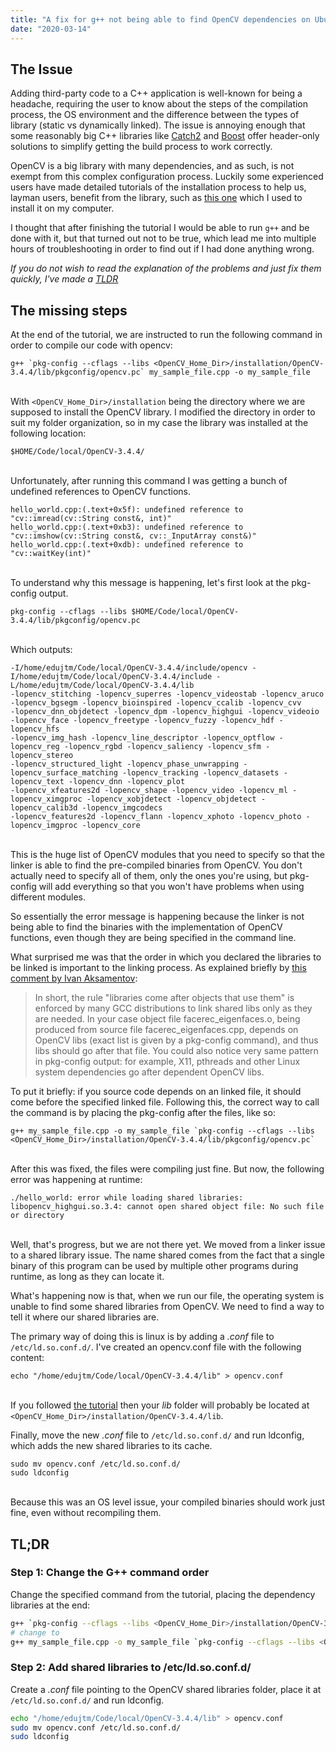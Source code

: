 ```yaml
---
title: "A fix for g++ not being able to find OpenCV dependencies on Ubuntu 18.04"
date: "2020-03-14"
---
```


## The Issue

Adding third-party code to a C++ application is well-known for being a headache, requiring the user to know about the steps of the
compilation process, the OS environment and the difference between the types of library (static vs dynamically linked). The issue is
annoying enough that some reasonably big C++ libraries like [Catch2](https://github.com/catchorg/Catch2) and [Boost](https://www.boost.org/) 
offer header-only solutions to simplify getting the build process to work correctly.

OpenCV is a big library with many dependencies, and as such, is not exempt from this complex configuration process. Luckily some experienced
 users have made detailed tutorials of the installation process to help us, layman users, benefit from the library, such as [this one](https://www.learnopencv.com/install-opencv-3-4-4-on-ubuntu-18-04/) which I used to install it on my computer.

 I thought that after finishing the tutorial I would be able to run `g++` and be done with it, but that turned out not to be true, which lead me into
 multiple hours of troubleshooting in order to find out if I had done anything wrong.

 *If you do not wish to read the explanation of the problems and just fix them quickly, I've made a [TLDR](#tldr)*

 ## The missing steps

At the end of the tutorial, we are instructed to run the following command in order to compile our code with opencv:

```bash{promptUser: edujtm}
g++ `pkg-config --cflags --libs <OpenCV_Home_Dir>/installation/OpenCV-3.4.4/lib/pkgconfig/opencv.pc` my_sample_file.cpp -o my_sample_file
```
\
With `<OpenCV_Home_Dir>/installation` being the directory where we are supposed to install the OpenCV library. I modified the directory in order to suit my
folder organization, so in my case the library was installed at the following location: 

```
$HOME/Code/local/OpenCV-3.4.4/
```
\
Unfortunately, after running this command I was getting a bunch of undefined references to OpenCV functions.

```
hello_world.cpp:(.text+0x5f): undefined reference to "cv::imread(cv::String const&, int)"
hello_world.cpp:(.text+0xb3): undefined reference to "cv::imshow(cv::String const&, cv::_InputArray const&)"
hello_world.cpp:(.text+0xdb): undefined reference to "cv::waitKey(int)"
```
\
To understand why this message is happening, let's first look at the pkg-config output.

```bash{promptUser: edujtm}
pkg-config --cflags --libs $HOME/Code/local/OpenCV-3.4.4/lib/pkgconfig/opencv.pc
```
\
Which outputs:

```
-I/home/edujtm/Code/local/OpenCV-3.4.4/include/opencv -I/home/edujtm/Code/local/OpenCV-3.4.4/include -L/home/edujtm/Code/local/OpenCV-3.4.4/lib 
-lopencv_stitching -lopencv_superres -lopencv_videostab -lopencv_aruco -lopencv_bgsegm -lopencv_bioinspired -lopencv_ccalib -lopencv_cvv 
-lopencv_dnn_objdetect -lopencv_dpm -lopencv_highgui -lopencv_videoio -lopencv_face -lopencv_freetype -lopencv_fuzzy -lopencv_hdf -lopencv_hfs 
-lopencv_img_hash -lopencv_line_descriptor -lopencv_optflow -lopencv_reg -lopencv_rgbd -lopencv_saliency -lopencv_sfm -lopencv_stereo 
-lopencv_structured_light -lopencv_phase_unwrapping -lopencv_surface_matching -lopencv_tracking -lopencv_datasets -lopencv_text -lopencv_dnn -lopencv_plot 
-lopencv_xfeatures2d -lopencv_shape -lopencv_video -lopencv_ml -lopencv_ximgproc -lopencv_xobjdetect -lopencv_objdetect -lopencv_calib3d -lopencv_imgcodecs 
-lopencv_features2d -lopencv_flann -lopencv_xphoto -lopencv_photo -lopencv_imgproc -lopencv_core
```
\
This is the huge list of OpenCV modules that you need to specify so that the linker is able to find the pre-compiled binaries from OpenCV. You don't actually need to specify all of them, only the ones you're using, but pkg-config will add everything so that you won't have problems when using different modules.

So essentially the error message is happening because the linker is not being able to find the binaries with the implementation of OpenCV functions, even though they are being specified in the command line.

What surprised me was that the order in which you declared the libraries to be linked is important to the linking process. As explained briefly by [this comment by Ivan Aksamentov](https://stackoverflow.com/questions/31634757/how-to-correct-undefined-reference-error-in-compiling-opencv/31635489#31635489):

> In short, the rule "libraries come after objects that use them" is enforced by many GCC distributions to link shared libs only as they are needed. In your case object file facerec_eigenfaces.o, being produced from source file facerec_eigenfaces.cpp, depends on OpenCV libs (exact list is given by a pkg-config command), and thus libs should go after that file. You could also notice very same pattern in pkg-config output: for example, X11, pthreads and other Linux system dependencies go after dependent OpenCV libs.

To put it briefly: if you source code depends on an linked file, it should come before the specified linked file. Following this, the correct way to call the command is by placing the pkg-config after the files, like so:

```bash{promptUser: edujtm}
g++ my_sample_file.cpp -o my_sample_file `pkg-config --cflags --libs <OpenCV_Home_Dir>/installation/OpenCV-3.4.4/lib/pkgconfig/opencv.pc`
```
\
After this was fixed, the files were compiling just fine. But now, the following error was happening at runtime:

```
./hello_world: error while loading shared libraries: libopencv_highgui.so.3.4: cannot open shared object file: No such file or directory
```
\
Well, that's progress, but we are not there yet. We moved from a linker issue to a shared library issue. The name shared comes from the fact that a single binary of this program can be used by multiple other programs during runtime, as long as they can locate it. 

What's happening now is that, when we run our file, the operating system is unable to find some shared libraries from OpenCV. We need to find a way to tell it where our shared libraries are.

The primary way of doing this is linux is by adding a *.conf* file to `/etc/ld.so.conf.d/`. I've created an opencv.conf file with the following content:

```bash{promptUser: edujtm}
echo "/home/edujtm/Code/local/OpenCV-3.4.4/lib" > opencv.conf
```
\
If you followed [the tutorial](https://www.learnopencv.com/install-opencv-3-4-4-on-ubuntu-18-04/) then your *lib* folder will probably be located at `<OpenCV_Home_Dir>/installation/OpenCV-3.4.4/lib`. 

Finally, move the new *.conf* file to `/etc/ld.so.conf.d/` and run ldconfig, which adds the new shared libraries to its cache.

```bash{promptUser: edujtm}
sudo mv opencv.conf /etc/ld.so.conf.d/
sudo ldconfig
```
\
Because this was an OS level issue, your compiled binaries should work just fine, even without recompiling them.

## TL;DR

### Step 1: Change the G++ command order

Change the specified command from the tutorial, placing the dependency libraries at the end:

```bash
g++ `pkg-config --cflags --libs <OpenCV_Home_Dir>/installation/OpenCV-3.4.4/lib/pkgconfig/opencv.pc` my_sample_file.cpp -o my_sample_file
# change to 
g++ my_sample_file.cpp -o my_sample_file `pkg-config --cflags --libs <OpenCV_Home_Dir>/installation/OpenCV-3.4.4/lib/pkgconfig/opencv.pc`
```

### Step 2: Add shared libraries to /etc/ld.so.conf.d/

Create a *.conf* file pointing to the OpenCV shared libraries folder, place it at `/etc/ld.so.conf.d/` and run ldconfig.

```bash
echo "/home/edujtm/Code/local/OpenCV-3.4.4/lib" > opencv.conf
sudo mv opencv.conf /etc/ld.so.conf.d/
sudo ldconfig
```